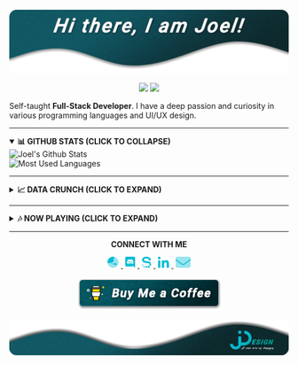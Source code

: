 [![JDesign](https://raw.githubusercontent.com/JDesignEra/JDesignEra/master/assets/headers/intro-header.png)](https://jdesignera.com)

<p align="center">
  <img src="https://img.shields.io/badge/Pronoun-He%20%2F%20Him-00bcd4?style=flat-square" />
  <img src="https://img.shields.io/badge/Full--Stack-Developer-00bcd4?style=flat-square" />
 </p>

Self-taught **Full-Stack Developer**. I have a deep passion and curiosity in various programming languages and UI/UX design.

*****

<details open>
 <summary>
  <b>📊 GITHUB STATS (CLICK TO COLLAPSE)</b>
 </summary>
 
 <img width="467px" align="left" alt="Joel's Github Stats" title="Joel's Github Stats" src="https://github-readme-stats.jdesignera.vercel.app/api?username=JDesignEra&title_color=99bdc1&text_color=fff&icon_color=00bcd4&bg_color=25,005a65,082a2d&show_icons=true&hide_border=true&count_private=true&include_all_commits=true" />
 
 <img width="367px" alt="Most Used Languages" title="Mose Used Languages" src="https://github-readme-stats.jdesignera.vercel.app/api/top-langs/?username=JDesignEra&title_color=99bdc1&text_color=fff&bg_color=25,005a65,082a2d&hide-border=true&layout=compact">
</details>

*****

<details>
 <summary>
  <b>📈 DATA CRUNCH (CLICK TO EXPAND)</b>
 </summary>
 
 <!--START_SECTION:waka-->
![Profile Views](http://img.shields.io/badge/Profile%20Views-437-blue)

![Lines of code](https://img.shields.io/badge/From%20Hello%20World%20I've%20written-1.6%20million%20Lines%20of%20code-blue)

**🐱 My GitHub Data** 

> 🏆 353 Contributions in year 2020
 > 
> 📦 Used 418.0 kB in GitHub's Storage 
 > 
> 💼 Opted to Hire
 > 
> 📜 19 Public Repositories 
 > 
> 🔑 3 Owned Private Repositories 

**I'm a night 🦉** 

```text
🌞 Morning    60 commits     ████░░░░░░░░░░░░░░░░░░░░░   18.81% 
🌆 Daytime    83 commits     ██████░░░░░░░░░░░░░░░░░░░   26.02% 
🌃 Evening    55 commits     ████░░░░░░░░░░░░░░░░░░░░░   17.24% 
🌙 Night      121 commits    █████████░░░░░░░░░░░░░░░░   37.93%

```
📅 **I'm Most Productive on Saturdays** 

```text
Monday       41 commits     ███░░░░░░░░░░░░░░░░░░░░░░   12.85% 
Tuesday      39 commits     ███░░░░░░░░░░░░░░░░░░░░░░   12.23% 
Wednesday    44 commits     ███░░░░░░░░░░░░░░░░░░░░░░   13.79% 
Thursday     33 commits     ██░░░░░░░░░░░░░░░░░░░░░░░   10.34% 
Friday       53 commits     ████░░░░░░░░░░░░░░░░░░░░░   16.61% 
Saturday     81 commits     ██████░░░░░░░░░░░░░░░░░░░   25.39% 
Sunday       28 commits     ██░░░░░░░░░░░░░░░░░░░░░░░   8.78%

```


📊 **This week I spent my time on** 

```text
💬 Languages: 
C                        29 hrs 1 min        ███████████████████░░░░░░   76.52% 
Swift                    5 hrs 27 mins       ███░░░░░░░░░░░░░░░░░░░░░░   14.38% 
CSS                      1 hr 29 mins        █░░░░░░░░░░░░░░░░░░░░░░░░   3.94% 
Cocoa                    47 mins             ░░░░░░░░░░░░░░░░░░░░░░░░░   2.09% 
Markdown                 17 mins             ░░░░░░░░░░░░░░░░░░░░░░░░░   0.76%

🔥 Editors: 
VS Code                  30 hrs              ███████████████████░░░░░░   79.11% 
Xcode                    6 hrs 14 mins       ████░░░░░░░░░░░░░░░░░░░░░   16.46% 
Notepad++                1 hr 11 mins        ░░░░░░░░░░░░░░░░░░░░░░░░░   3.13% 
Android Studio           14 mins             ░░░░░░░░░░░░░░░░░░░░░░░░░   0.62% 
Visual Studio            12 mins             ░░░░░░░░░░░░░░░░░░░░░░░░░   0.53%

🐱‍💻 Projects: 
qmk_firmware             29 hrs 30 mins      ███████████████████░░░░░░   77.78% 
T4_NewsApp               6 hrs 14 mins       ████░░░░░░░░░░░░░░░░░░░░░   16.46% 
Unknown Project          1 hr 29 mins        █░░░░░░░░░░░░░░░░░░░░░░░░   3.94% 
MovieViewer_Basic_Student14 mins             ░░░░░░░░░░░░░░░░░░░░░░░░░   0.62% 
tripsia                  12 mins             ░░░░░░░░░░░░░░░░░░░░░░░░░   0.53%

```

**Timeline**

![Chart not found](https://github.com/JDesignEra/JDesignEra/blob/master/charts/bar_graph.png) 


<!--END_SECTION:waka-->
</details>

*****

<details>
 <summary>
  <b>🎶 NOW PLAYING (CLICK TO EXPAND)</b>
 </summary>
 
 <p align="center">
  <a href="https://spotify-github-profile.vercel.app/api/view?uid=tgm.joel&redirect=true">
   <img alt="Spotify" src="https://spotify-github-profile.vercel.app/api/view?uid=tgm.joel&cover_image=true" />
  </a>
 </p>
</details>

*****

<p align="center">
  <b>CONNECT WITH ME</b>
  
  <p align="center">
  	<a href="https://jdesignera.com">
      <img height="20px" alt="Website" src="https://raw.githubusercontent.com/JDesignEra/JDesignEra/master/assets/icons/globe-asia-duotone.svg" />
    </a>
    <a href="https://discordapp.com/users/156834654140235776">
     <img height="20px" alt="Discord" src="https://raw.githubusercontent.com/JDesignEra/JDesignEra/master/assets/icons/discord-brands.svg" />
    </a>
    <a href="https://sourcerer.io/jdesignera">
      <img height="20px" alt="Sourcerer.io" src="https://raw.githubusercontent.com/JDesignEra/JDesignEra/master/assets/icons/sourcerer_io.svg">
    </a>
    <a href="https://www.linkedin.com/in/jdesignera">
      <img height="20px" alt="LinkedIn" src="https://raw.githubusercontent.com/JDesignEra/JDesignEra/master/assets/icons/linkedin-in-brands.svg" />
    </a>
    <a href="mailto:joel@jdesignera.com">
      <img height="20px" alt="Email" src="https://raw.githubusercontent.com/JDesignEra/JDesignEra/master/assets/icons/envelope-duotone.svg" />
    </a>
  </p>
  
  <p align="center">
   <a href="https://www.buymeacoffee.com/JDesignEra">
    <img alt="Buy Me A Coffee" src="https://raw.githubusercontent.com/JDesignEra/JDesignEra/master/assets/buttons/buy-me-a-coffee.png" />
   </a>
</p>
</p>

<a href="https://jdesignera.com">
  <img src="https://raw.githubusercontent.com/JDesignEra/JDesignEra/master/assets/footers/bottom_wave_logo_footer.png" />
</a>
